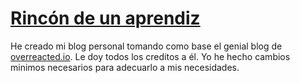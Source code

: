 # [Rincón de un aprendiz](https://mirincon.me/)

He creado mi blog personal tomando como base el genial blog de [overreacted.io](https://overreacted.io/). Le doy todos los creditos a él. Yo he hecho cambios minimos necesarios para adecuarlo a mis necesidades.

